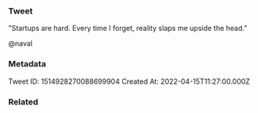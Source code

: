 ### Tweet
"Startups are hard. Every time I forget, reality slaps me upside the head."

@naval

### Metadata
Tweet ID: 1514928270088699904
Created At: 2022-04-15T11:27:00.000Z

### Related


